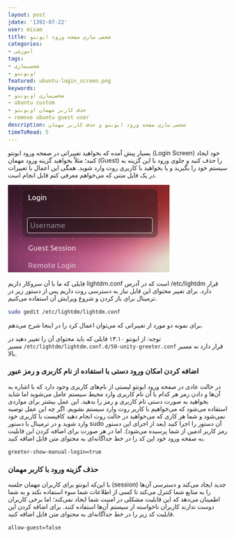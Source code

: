 ```yaml
---
layout: post
jdate: '1392-07-22'
user: misam
title: شخصی سازی صفحه ورود ابونتو
categories:
- آموزشی
tags:
- شخصی‌سازی
- اوبونتو
featured: ubuntu-login_screen.png
keywords:
- شخصی‌سازی اوبونتو
- ubuntu custom
- حذف کاربر مهمان اوبونتو 
- remove ubuntu guest user
description: شخصی سازی صفحه ورود ابونتو و حذف کاربر مهمان
timeToRead: 5
---
```


بسیار پیش آمده که بخواهید تغییراتی در صفحه ورود ابونتو (Login Screen) خود ایجاد کنید؛ مثلاً بخواهید گزینه ورود مهمان (Guest) را حذف کنید و جلوی ورود با این گزینه به سیستم خود را بگیرید و یا بخواهید با کاربری روت وارد شوید. همگی این اعمال با تغییرات در یک فایل متنی که می‌خواهم معرفی کنم قابل انجام است.

![](/images/ubuntu-login_screen.png)

فایلی که ما با آن سروکار داریم lightdm.conf است که در آدرس /etc/lightdm قرار دارد. برای تغییر محتوای این فایل نیاز به دسترسی روت داریم پس از دستور زیر در ترمینال برای باز کردن و شروع ویرایش آن استفاده می‌کنیم.

```sh
sudo gedit /etc/lightdm/lightdm.conf
```

برای نمونه دو مورد از تغییراتی که می‌توان اعمال کرد را در اینجا شرح می‌دهم.

توجه: از ابونتو ۱۳.۱۰ فایلی که باید محتوای آن را تغییر دهید در مسیر `/etc/lightdm/lightdm.conf.d/50-unity-greeter.conf` قرار دارد نه مسیر بالا.

### اضافه کردن امکان ورود دستی با استفاده از نام کاربری و رمز عبور

در حالت عادی در صفحه ورود ابونتو لیستی از نام‌های کاربری وجود دارد که با اشاره به آن‌ها و دادن رمز هر کدام با آن نام کاربری وارد محیط سیستم عامل می‌شوید اما شاید بخواهید به صورت دستی نام کاربری و رمز را بدهید. این عمل بیشتر برای مواردی استفاده می‌شود که می‌خواهیم با کاربر روت وارد سیستم بشویم. اگر چه این عمل توصیه نمی‌شود و شما هر کاری که می‌خواهید در حالت روت انجام دهید کافیست با کاربری خود وارد شوید و در ترمینال با دستور sudo‌ آن دستور را اجرا کنید (بعد از اجرای این دستور رمز کاربر ادمین از شما پرسیده می‌شود). اما در هر صورت برای اضافه کردن این قابلیت به صفحه ورود خود این کد را در خط جداگانه‌ای به محتوای متن فایل اضافه کنید.

```
greeter-show-manual-login=true
```

### حذف گزینه ورود با کاربر مهمان

با این‌که ابونتو برای کاربران مهمان جلسه (session) جدید ایجاد می‌کند و دسترسی آن‌ها را به منابع شما کنترل می‌کند تا کسی از اطلاعات شما سوء استفاده نکند و به شما اطمینان می‌دهد که این قابلیت مشکلی در امنیت شما ایجاد نمی‌کند؛ اما برخی کاربران دوست ندارند کاربران ناخواسته از سیستم آن‌ها استفاده کنند. برای اضافه کردن این قابلیت کد زیر را در خط جداگانه‌ای به محتوای متن فایل اضافه کنید.

```
allow-guest=false
```